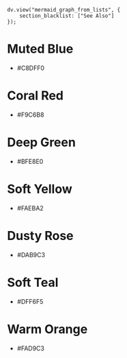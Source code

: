 ```dataviewjs
dv.view("mermaid_graph_from_lists", {
    section_blacklist: ["See Also"]
});
```

# Muted Blue

- \#C8DFF0

# Coral Red

- \#F9C6B8

# Deep Green

- \#BFE8E0

# Soft Yellow

- \#FAEBA2

# Dusty Rose

- \#DAB9C3

# Soft Teal

- \#DFF6F5

# Warm Orange

- \#FAD9C3
